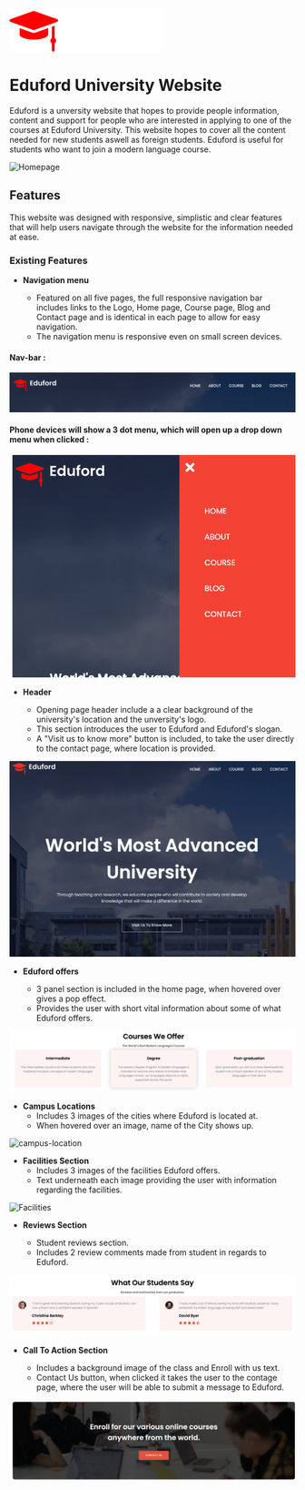 ![Logo](/assets/images/logo.png)
# Eduford University Website
Eduford is a unversity website that hopes to provide people information, content and support for people
who are interested in applying to one of the courses at Eduford University. This website hopes to cover all the content
needed for new students aswell as foreign students. Eduford is useful for students who want to join a modern language course.


![Homepage](assets/rm-images/home-pc.png)

## Features
This website was designed with responsive, simplistic and clear features that will help users navigate through the website for the information needed at ease.

### Existing Features

- __Navigation menu__

   - Featured on all five pages, the full responsive navigation 
    bar includes links to the Logo, Home page, Course page, Blog and Contact page and is 
    identical in each page to allow for easy navigation.
   - The navigation menu is responsive even on small screen devices.
    
#### Nav-bar :
![Nav-bar](assets/rm-images/nav.png)

#### Phone devices will show a 3 dot menu, which will open up a drop down menu when clicked :
![Nav-phone](assets/rm-images/nav-phone.png)

- __Header__

   - Opening page header include a a clear background of the university's location and the unversity's logo.
   - This section introduces the user to Eduford and Eduford's slogan.
   - A "Visit us to know more" button is included, to take the user directly to the contact page, where location is provided.
  
![Home-header](assets/rm-images/home-header.png)

- __Eduford offers__
   
   - 3 panel section is included in the home page, when hovered over gives a pop effect.
   - Provides the user with short vital information about some of what Eduford offers.

![Home-3panels](assets/rm-images/3panels.png)


- __Campus Locations__
  - Includes 3 images of the cities where Eduford is located at.
  - When hovered over an image, name of the City shows up.

 ![campus-location](assets/rm-images/campus-locations.png) 

 - __Facilities Section__
   - Includes 3 images of the facilities Eduford offers.
   - Text underneath each image providing the user with information regarding the facilities.


![Facilities](assets/rm-images/Facilities-sec.png) 


- __Reviews Section__

  - Student reviews section.
  - Includes 2 review comments made from student in regards to Eduford.

![Review-section](assets/rm-images/review-sec.png) 

- __Call To Action Section__

  - Includes a background image of the class and Enroll with us text.
  - Contact Us button, when clicked it takes the user to the contage page, where the user will be able to submit a message to Eduford.

![CTA-section](assets/rm-images/cta-sec.png)
